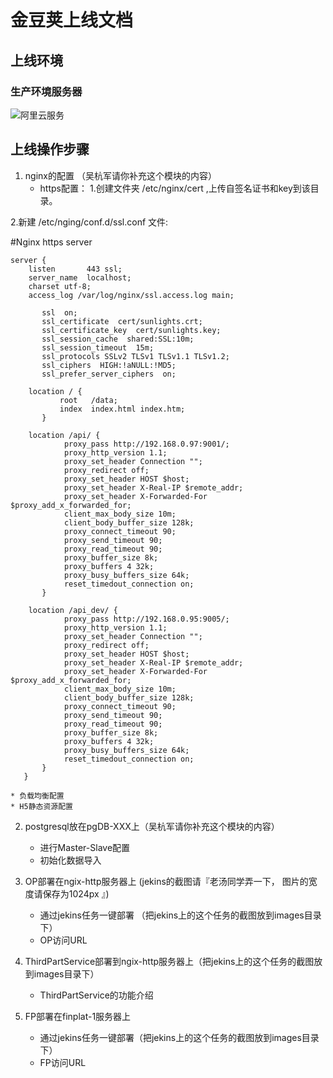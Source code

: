 ﻿# 金豆荚上线文档

## 上线环境

### 生产环境服务器

![阿里云服务](./ali_servers.jpg)

## 上线操作步骤

1. nginx的配置 （吴杭军请你补充这个模块的内容）
	* https配置：
1.创建文件夹 /etc/nginx/cert ,上传自签名证书和key到该目录。

2.新建 /etc/nging/conf.d/ssl.conf 文件:

#Nginx https server

```
server {
    listen       443 ssl;
    server_name  localhost;
    charset utf-8;
    access_log /var/log/nginx/ssl.access.log main;

       ssl  on;
       ssl_certificate  cert/sunlights.crt;
       ssl_certificate_key  cert/sunlights.key;
       ssl_session_cache  shared:SSL:10m;
       ssl_session_timeout  15m;
       ssl_protocols SSLv2 TLSv1 TLSv1.1 TLSv1.2;
       ssl_ciphers  HIGH:!aNULL:!MD5;
       ssl_prefer_server_ciphers  on;

    location / {
           root   /data;
           index  index.html index.htm;
       }

    location /api/ {
            proxy_pass http://192.168.0.97:9001/;
            proxy_http_version 1.1;
            proxy_set_header Connection "";
            proxy_redirect off;
            proxy_set_header HOST $host;
            proxy_set_header X-Real-IP $remote_addr;
            proxy_set_header X-Forwarded-For $proxy_add_x_forwarded_for;
            client_max_body_size 10m;
            client_body_buffer_size 128k;
            proxy_connect_timeout 90;
            proxy_send_timeout 90;
            proxy_read_timeout 90; 
            proxy_buffer_size 8k; 
            proxy_buffers 4 32k; 
            proxy_busy_buffers_size 64k;
            reset_timedout_connection on;
       }

    location /api_dev/ {
            proxy_pass http://192.168.0.95:9005/;
            proxy_http_version 1.1;
            proxy_set_header Connection "";
            proxy_redirect off;
            proxy_set_header HOST $host;
            proxy_set_header X-Real-IP $remote_addr;
            proxy_set_header X-Forwarded-For $proxy_add_x_forwarded_for;
            client_max_body_size 10m;
            client_body_buffer_size 128k;
            proxy_connect_timeout 90;
            proxy_send_timeout 90;
            proxy_read_timeout 90; 
            proxy_buffer_size 8k; 
            proxy_buffers 4 32k; 
            proxy_busy_buffers_size 64k;
            reset_timedout_connection on;
       }
   }
```


	* 负载均衡配置
	* H5静态资源配置
	
2. postgresql放在pgDB-XXX上（吴杭军请你补充这个模块的内容）
	* 进行Master-Slave配置
	* 初始化数据导入
	
3. OP部署在ngix-http服务器上  (jekins的截图请『老汤同学弄一下， 图片的宽度请保存为1024px 』)
	* 通过jekins任务一键部署 （把jekins上的这个任务的截图放到images目录下）
	* OP访问URL

4. ThirdPartService部署到ngix-http服务器上（把jekins上的这个任务的截图放到images目录下）
    * ThirdPartService的功能介绍
	
5. FP部署在finplat-1服务器上
    * 通过jekins任务一键部署（把jekins上的这个任务的截图放到images目录下）
    * FP访问URL
    





